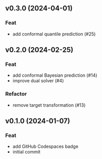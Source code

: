 ## v0.3.0 (2024-04-01)

### Feat

- add conformal quantile prediction (#25)

## v0.2.0 (2024-02-25)

### Feat

- add conformal Bayesian prediction (#14)
- improve dual solver (#4)

### Refactor

- remove target transformation (#13)

## v0.1.0 (2024-01-07)

### Feat

- add GitHub Codespaces badge
- initial commit
